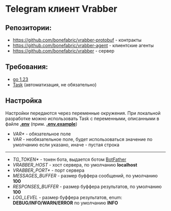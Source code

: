 # Telegram клиент Vrabber

## Репозитории:
- https://github.com/bonefabric/vrabber-protobuf - контракты
- https://github.com/bonefabric/vrabber-agent - клиентские агенты
- https://github.com/bonefabric/vrabber - сервер

## Требования:
- [go 1.23](https://go.dev/dl/)
- [Task](https://taskfile.dev/installation/) (автоматизация, не обязательно)

## Настройка
Настройки передаются через переменные окружения. 
При локальной разработке можно использовать Task с переменными, 
описанными в файле **[.env](.env)** (прим. **[.env.example](.env.example)**)  

- _VAR*_ - обязательное поле
- _VAR_ - необязательное поле, будет использоваться значение по умолчанию 
если указано, иначе - пустая строка
<hr>

- _TG_TOKEN*_ - токен бота, выдается ботом [BotFather](https://t.me/BotFather)
- _VRABBER_HOST_ - хост сервера, по умолчанию **localhost**
- _VRABBER_PORT*_ - порт сервера
- _MESSAGES_BUFFER_ - размер буффера сообщений, по умолчанию **100**
- _RESPONSES_BUFFER_ - размер буффера результатов, по умолчанию **100**
- _LOG_LEVEL_ - размер буффера результатов, enum: **DEBUG/INFO/WARN/ERROR** по умолчанию **INFO**
